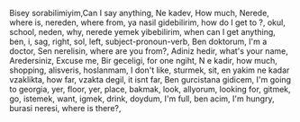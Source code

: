 Bisey sorabilimiyim,Can I say anything,
Ne kadev, How much, 
Nerede, where is, 
nereden, where from, 
ya nasil gidebilirim, how do I get to ?,
okul, school, 
neden, why, 
nerede yemek yibebilirim, when can I get anything, 
ben, i, 
sag, right,
sol, left,
subject-pronoun-verb,
Ben doktorum, I'm a doctor, 
Sen nerelisin, where are you from?,
Adiniz hedir, what's your name, 
Aredersiniz, Excuse me, 
Bir geceligi, for one ngiht, 
N  e kadir, how much, 
shopping, alisveris, 
hoslanmam, I don't like, 
sturmek, sit, 
en yakim ne kadar vzaklikta, how far, 
vzakta degil, it isnt far,
Ben gurcistana gidicem, I'm going to georgia, 
yer, floor, 
yer, place, 
bakmak, look,
allyorum, looking for, 
gitmek, go,
istemek, want, 
igmek, drink, 
doydum, I'm full, 
ben acim, I'm hungry, 
burasi neresi, where is there?,
